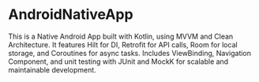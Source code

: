 # AndroidNativeApp
This is a Native Android App built with Kotlin, using MVVM and Clean Architecture. It features Hilt for DI, Retrofit for API calls, Room for local storage, and Coroutines for async tasks. Includes ViewBinding, Navigation Component, and unit testing with JUnit and MockK for scalable and maintainable development.
